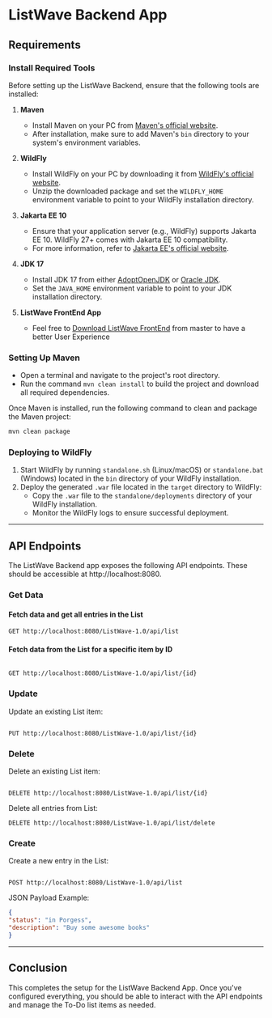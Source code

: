# ListWave Backend App



## Requirements

### Install Required Tools

Before setting up the ListWave Backend, ensure that the following tools are installed:

1. **Maven**
   - Install Maven on your PC from [Maven's official website](https://maven.apache.org/download.cgi).
   - After installation, make sure to add Maven's `bin` directory to your system's environment variables.

2. **WildFly**
   - Install WildFly on your PC by downloading it from [WildFly's official website](https://wildfly.org/downloads/).
   - Unzip the downloaded package and set the `WILDFLY_HOME` environment variable to point to your WildFly installation directory.

3. **Jakarta EE 10**
   - Ensure that your application server (e.g., WildFly) supports Jakarta EE 10. WildFly 27+ comes with Jakarta EE 10 compatibility.
   - For more information, refer to [Jakarta EE's official website](https://jakarta.ee/).

4. **JDK 17**
   - Install JDK 17 from either [AdoptOpenJDK](https://adoptopenjdk.net/) or [Oracle JDK](https://www.oracle.com/java/technologies/javase-jdk17-downloads.html).
   - Set the `JAVA_HOME` environment variable to point to your JDK installation directory.

5. **ListWave FrontEnd App**
	- Feel free to [Download ListWave FrontEnd](https://github.com/ontari/listwave-frontend-app1) from master to have a better User Experience

### Setting Up Maven

- Open a terminal and navigate to the project's root directory.
- Run the command `mvn clean install` to build the project and download all required dependencies.

Once Maven is installed, run the following command to clean and package the Maven project:

```bash
mvn clean package

```

### Deploying to WildFly

1. Start WildFly by running `standalone.sh` (Linux/macOS) or `standalone.bat` (Windows) located in the `bin` directory of your WildFly installation.
2. Deploy the generated `.war` file located in the `target` directory to WildFly:
   - Copy the `.war` file to the `standalone/deployments` directory of your WildFly installation.
   - Monitor the WildFly logs to ensure successful deployment.


__________________

## API Endpoints

The ListWave Backend app exposes the following API endpoints. These should be accessible at http://localhost:8080.


### Get Data

#### Fetch data and get all entries in the List


```http
GET http://localhost:8080/ListWave-1.0/api/list

````

#### Fetch data from the List for a specific item by ID

```http

GET http://localhost:8080/ListWave-1.0/api/list/{id}
````

### Update

Update an existing List item:

```http

PUT http://localhost:8080/ListWave-1.0/api/list/{id}
````


### Delete
Delete an existing List item:

```http

DELETE http://localhost:8080/ListWave-1.0/api/list/{id}
```

Delete all entries from List:

```http
DELETE http://localhost:8080/ListWave-1.0/api/list/delete
```


### Create

Create a new entry in the List:
```http

POST http://localhost:8080/ListWave-1.0/api/list
```


JSON Payload Example:
```json
{
"status": "in Porgess",
"description": "Buy some awesome books"
}
```

________________

## Conclusion

This completes the setup for the ListWave Backend App. Once you've configured everything, you should be able to interact with the API endpoints and manage the To-Do list items as needed.
